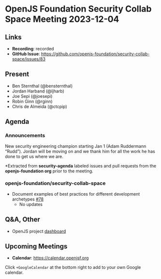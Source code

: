 # OpenJS Foundation Security Collab Space Meeting 2023-12-04

## Links

* **Recording**: recorded
* **GitHub Issue**: https://github.com/openjs-foundation/security-collab-space/issues/83

## Present

* Ben Sternthal (@bensternthal)
* Jordan Harband (@ljharb)
* Joe Sepi (@joesepi)
* Robin Ginn (@rginn)
* Chris de Almeida (@ctcpip)

## Agenda

### Announcements
New security engineering champion starting Jan 1 (Adam Ruddermann “Rudd”). Jordan will be moving on and we thank him for all the work he has done to get us where we are.  

*Extracted from **security-agenda** labeled issues and pull requests from the **openjs-foundation org** prior to the meeting.

### openjs-foundation/security-collab-space

* Document examples of best practices for different development archetypes [#78](https://github.com/openjs-foundation/security-collab-space/issues/78)
  * No updates

## Q&A, Other

* OpenJS project [dashboard](https://docs.google.com/spreadsheets/d/1wUsWSRu4x_Up4PjVNhEu_z8eOag8V7bcJGaJJl5RlC8/edit#gid=0)

## Upcoming Meetings

* **Calendar**: <https://calendar.openjsf.org>

Click `+GoogleCalendar` at the bottom right to add to your own Google calendar.
